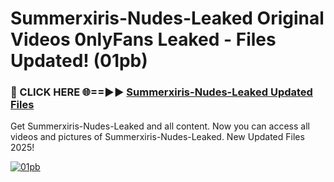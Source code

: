# Summerxiris-Nudes-Leaked Original Videos 0nlyFans Leaked - Files Updated! (01pb)

<h3>🔴 CLICK HERE 🌐==►► <a href="https://tinyurl.com/5h6xmrr3" rel="nofollow">Summerxiris-Nudes-Leaked Updated Files</a></h3>

Get Summerxiris-Nudes-Leaked and all content. Now you can access all videos and pictures of Summerxiris-Nudes-Leaked. New Updated Files 2025!

[![01pb](https://i.imgur.com/KVD873Z.gif)](https://tinyurl.com/5h6xmrr3)
